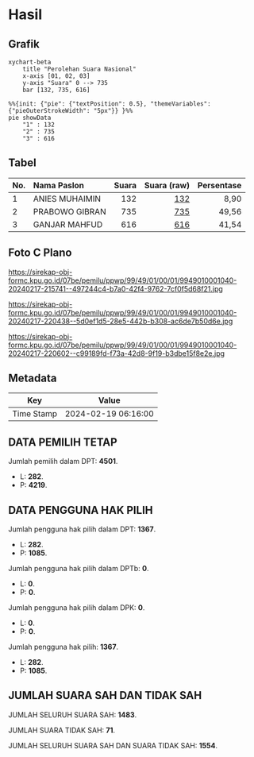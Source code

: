# Hasil

## Grafik

```mermaid
xychart-beta
    title "Perolehan Suara Nasional"
    x-axis [01, 02, 03]
    y-axis "Suara" 0 --> 735
    bar [132, 735, 616]
```

```mermaid
%%{init: {"pie": {"textPosition": 0.5}, "themeVariables": {"pieOuterStrokeWidth": "5px"}} }%%
pie showData
    "1" : 132
    "2" : 735
    "3" : 616
```

## Tabel

| No. | Nama Paslon    | Suara | Suara (raw) | Persentase |
|:--- |:-------------- | -----:| -----------:| ----------:|
| 1   | ANIES MUHAIMIN | 132   | [132][p-1]  | 8,90       |
| 2   | PRABOWO GIBRAN | 735   | [735][p-2]  | 49,56      |
| 3   | GANJAR MAHFUD  | 616   | [616][p-3]  | 41,54      |


[p-1]: https://github.com/gigit-pemilu/pemilu-2024/blob/main/pilpres/hitung-suara/sub/99-luar-negeri/sub/49-hong-kong-republik-rakyat-tiongkok/sub/01-hong-kong-republik-rakyat-tiongkok/sub/0001-hong-kong-republik-rakyat-tiongkok/sub/040-pos-036/sub/paslon-1.txt
[p-2]: https://github.com/gigit-pemilu/pemilu-2024/blob/main/pilpres/hitung-suara/sub/99-luar-negeri/sub/49-hong-kong-republik-rakyat-tiongkok/sub/01-hong-kong-republik-rakyat-tiongkok/sub/0001-hong-kong-republik-rakyat-tiongkok/sub/040-pos-036/sub/paslon-2.txt
[p-3]: https://github.com/gigit-pemilu/pemilu-2024/blob/main/pilpres/hitung-suara/sub/99-luar-negeri/sub/49-hong-kong-republik-rakyat-tiongkok/sub/01-hong-kong-republik-rakyat-tiongkok/sub/0001-hong-kong-republik-rakyat-tiongkok/sub/040-pos-036/sub/paslon-3.txt

## Foto C Plano

https://sirekap-obj-formc.kpu.go.id/07be/pemilu/ppwp/99/49/01/00/01/9949010001040-20240217-215741--497244c4-b7a0-42f4-9762-7cf0f5d68f21.jpg

https://sirekap-obj-formc.kpu.go.id/07be/pemilu/ppwp/99/49/01/00/01/9949010001040-20240217-220438--5d0ef1d5-28e5-442b-b308-ac6de7b50d6e.jpg

https://sirekap-obj-formc.kpu.go.id/07be/pemilu/ppwp/99/49/01/00/01/9949010001040-20240217-220602--c99189fd-f73a-42d8-9f19-b3dbe15f8e2e.jpg


## Metadata

| Key        | Value               |
| ---------- | ------------------- |
| Time Stamp | 2024-02-19 06:16:00 |


## DATA PEMILIH TETAP

Jumlah pemilih dalam DPT: **4501**.
 * L: **282**.
 * P: **4219**.

## DATA PENGGUNA HAK PILIH

Jumlah pengguna hak pilih dalam DPT: **1367**.
 * L: **282**.
 * P: **1085**.

Jumlah pengguna hak pilih dalam DPTb: **0**.
 * L: **0**.
 * P: **0**.

Jumlah pengguna hak pilih dalam DPK: **0**.
 * L: **0**.
 * P: **0**.

Jumlah pengguna hak pilih: **1367**.
 * L: **282**.
 * P: **1085**.

## JUMLAH SUARA SAH DAN TIDAK SAH

JUMLAH SELURUH SUARA SAH: **1483**.

JUMLAH SUARA TIDAK SAH: **71**.

JUMLAH SELURUH SUARA SAH DAN SUARA TIDAK SAH: **1554**.


